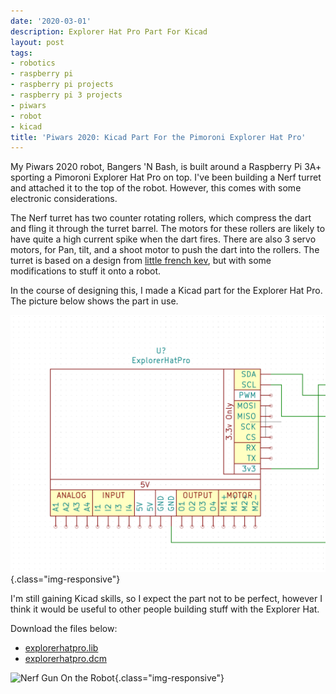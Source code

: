```yaml
---
date: '2020-03-01'
description: Explorer Hat Pro Part For Kicad
layout: post
tags:
- robotics
- raspberry pi
- raspberry pi projects
- raspberry pi 3 projects
- piwars
- robot
- kicad
title: 'Piwars 2020: Kicad Part For the Pimoroni Explorer Hat Pro'
---
```

My Piwars 2020 robot, Bangers 'N Bash, is built around a Raspberry Pi 3A+ sporting a Pimoroni Explorer Hat Pro on top. I've been building a Nerf turret and attached it to the top of the robot. However, this comes with some electronic considerations.

The Nerf turret has two counter rotating rollers, which compress the dart and fling it through the turret barrel. The motors for these rollers are likely to have quite a high current spike when the dart fires. There are also 3 servo motors, for Pan, tilt, and a shoot motor to push the dart into the rollers. The turret is based on a design from [little french kev](https://www.littlefrenchkev.com/bluetooth-nerf-turret), but with some modifications to stuff it onto a robot.

In the course of designing this, I made a Kicad part for the Explorer Hat Pro. The picture below shows the part in use.

![Picture Of Explorer Hat Kicad Part](/assets/kicad-library-parts/explorerhatpro.png){.class="img-responsive"}

I'm still gaining Kicad skills, so I expect the part not to be perfect, however I think it would be useful to other people building stuff with the Explorer Hat.

Download the files below:

* [explorerhatpro.lib](/assets/kicad-library-parts/explorerhatpro.lib)
* [explorerhatpro.dcm](/assets/kicad-library-parts/explorerhatpro.dcm)

![Nerf Gun On the Robot](https://pbs.twimg.com/media/ERVTiHkU8AER8cU?format=jpg&name=large){.class="img-responsive"}
